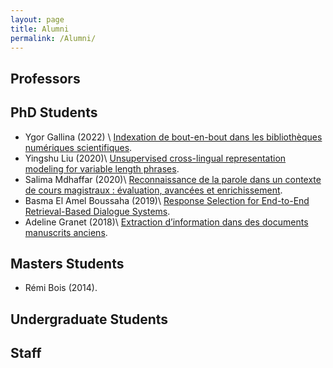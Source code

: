 ```yaml
---
layout: page
title: Alumni
permalink: /Alumni/
---
```


## Professors

## PhD Students

- Ygor Gallina (2022) \\
  [Indexation de bout-en-bout dans les bibliothèques numériques scientifiques][gallina-2022].
- Yingshu Liu (2020)\\
  [Unsupervised cross-lingual representation modeling for variable length phrases][yingshu-2020].
- Salima Mdhaffar (2020)\\
  [Reconnaissance de la parole dans un contexte de cours magistraux : évaluation, avancées et enrichissement][mdhaffar-2020].
- Basma El Amel Boussaha (2019)\\
  [Response Selection for End-to-End Retrieval-Based Dialogue Systems][boussaha-2019].
- Adeline Granet (2018)\\
  [Extraction d’information dans des documents manuscrits anciens][granet-2018].


[gallina-2022]: http://www.theses.fr/s210357
[mdhaffar-2020]: https://hal.archives-ouvertes.fr/tel-02902466/document
[yingshu-2020]: https://hal.archives-ouvertes.fr/tel-02938554/document
[boussaha-2019]: https://hal.archives-ouvertes.fr/tel-02926608/document
[granet-2018]: https://hal.archives-ouvertes.fr/tel-02925118/document

## Masters Students

- Rémi Bois (2014).

## Undergraduate Students

## Staff

